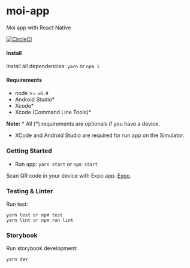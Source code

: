 # moi-app
Moi app with React Native

[![CircleCI](https://circleci.com/gh/GrowMoi/moi-app.svg?style=svg)](https://circleci.com/gh/GrowMoi/moi-app)

#### Install
Install all dependencies: `yarn` or `npm i`

#### Requirements
  * node >= `v6.9`
  * Android Studio*
  * Xcode*
  * Xcode (Command Line Tools)*

**Note:** * All (*) requirements are optionals if you have a device.
* XCode and Android Studio are required for run app on the Simulator.

### Getting Started
  * Run app: `yarn start` or `npm start`

  Scan QR code in your device with Expo app. [Expo](https://expo.io/).

### Testing & Linter

  Run test:
  ```
  yarn test or npm test
  yarn lint or npm run lint
  ```

### Storybook
  Run storybook development:
  ```
  yarn dev
  ```
